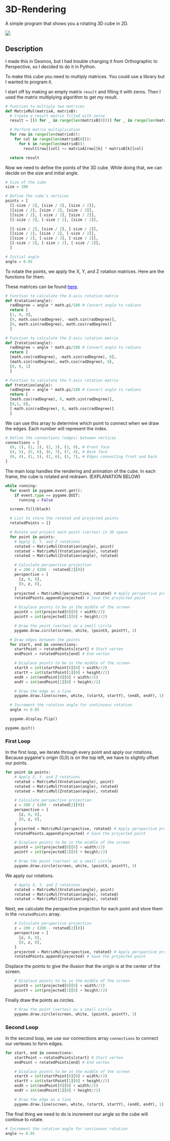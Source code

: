 # 3D-Rendering
A simple program that shows you a rotating 3D cube in 2D.

![](https://github.com/DanielNStovell/3D-Rendering/blob/main/3D%20Projection%20Demo.gif)

## Description
I made this in Desmos, but I had trouble changing it from Orthographic to Perspective, so I decided to do it in Python.

To make this cube you need to multiply matrices.
You could use a library but I wanted to program it.

I start off by making an empty matrix `result` and filling it with zeros.
Then I used the matrix multiplying algorithm to get my result.
```py
# Function to multiply two matrices
def MatrixMul(matrixA, matrixB):
  # Create a result matrix filled with zeros
  result = [[0 for _ in range(len(matrixB[0]))] for _ in range(len(matrixA))]

  # Perform matrix multiplication
  for row in range(len(matrixA)):
    for col in range(len(matrixB[0])):
      for k in range(len(matrixB)):
        result[row][col] += matrixA[row][k] * matrixB[k][col]

  return result

```

Now we need to define the points of the 3D cube.
While doing that, we can decide on the size and initial angle. 

```py
# Size of the cube
size = 100

# Define the cube's vertices
points = [
  [[-size / 2], [size / 2], [size / 2]],
  [[size / 2], [size / 2], [size / 2]],
  [[size / 2], [-size / 2], [size / 2]],
  [[-size / 2], [-size / 2], [size / 2]],

  [[-size / 2], [size / 2], [-size / 2]],
  [[size / 2], [size / 2], [-size / 2]],
  [[size / 2], [-size / 2], [-size / 2]],
  [[-size / 2], [-size / 2], [-size / 2]],
  ]

# Initial angle
angle = 0.05
```

To rotate the points, we apply the X, Y, and Z rotation matrices. 
Here are the functions for them.
<p>These matrices can be found <a href="https://en.wikipedia.org/wiki/Rotation_matrix" style="color: blue;">here</a>.</p>


```py
# Function to calculate the X-axis rotation matrix
def Xrotation(angle):
  radDegree = angle * math.pi/180 # Convert angle to radians
  return [
  [1, 0, 0],
  [0, math.cos(radDegree), -math.sin(radDegree)],
  [0, math.sin(radDegree), math.cos(radDegree)]
  ]

# Function to calculate the Z-axis rotation matrix
def Zrotation(angle):
  radDegree = angle * math.pi/180 # Convert angle to radians
  return [
  [math.cos(radDegree), -math.sin(radDegree), 0],
  [math.sin(radDegree), math.cos(radDegree), 0],
  [0, 0, 1]
  ]

# Function to calculate the Y-axis rotation matrix
def Yrotation(angle):
  radDegree = angle * math.pi/180 # Convert angle to radians
  return [
  [math.cos(radDegree), 0, math.sin(radDegree)],
  [0,1, 0],
  [-math.sin(radDegree), 0, math.cos(radDegree)]
  ]

```

We can use this array to determine which point to connect when we draw the edges. Each number will represent the index.

```py
# Define the connections (edges) between vertices
connections = [
  (0, 1), (1, 2), (2, 3), (3, 0), # Front face
  (4, 5), (5, 6), (6, 7), (7, 4), # Back face
  (0, 4), (1, 5), (2, 6), (3, 7), # Edges connecting front and back
]
```

The main loop handles the rendering and animation of the cube. In each frame, the cube is rotated and redrawn. (EXPLANATION BELOW)

```py
while running:
  for event in pygame.event.get():
    if event.type == pygame.QUIT:
      running = False

  screen.fill(black)

  # List to store the rotated and projected points
  rotatedPoints = []

  # Rotate and project each point (vertex) in 3D space
  for point in points:
    # Apply X, Y, and Z rotations
    rotated = MatrixMul(Xrotation(angle), point)
    rotated = MatrixMul(Yrotation(angle), rotated)
    rotated = MatrixMul(Zrotation(angle), rotated)

    # Calculate perspective projection
    z = 200 / (200 - rotated[2][0])
    perspective = [
      [z, 0, 0],
      [0, z, 0],
    ]
    projected = MatrixMul(perspective, rotated) # Apply perspective projection
    rotatedPoints.append(projected) # Save the projected point

    # Displace points to be in the middle of the screen
    pointX = int(projected[0][0] + width//2)
    pointY = int(projected[1][0] + height//2)

    # Draw the point (vertex) as a small circle
    pygame.draw.circle(screen, white, (pointX, pointY), 3)

  # Draw edges between the points
  for start, end in connections:
    startPoint = rotatedPoints[start] # Start vertex
    endPoint = rotatedPoints[end] # End vertex

    # Displace points to be in the middle of the screen
    startX = int(startPoint[0][0] + width//2)
    startY = int(startPoint[1][0] + height//2)
    endX = int(endPoint[0][0] + width//2)
    endY = int(endPoint[1][0] + height//2)

    # Draw the edge as a line
    pygame.draw.line(screen, white, (startX, startY), (endX, endY), 1)

  # Increment the rotation angle for continuous rotation
  angle += 0.05

  pygame.display.flip()

pygame.quit()
```

### First Loop
In the first loop, we iterate through every point and apply our rotations. Because pygame's origin (0,0) is on the top left, we have to slightly offset our points.

```py
for point in points:
    # Apply X, Y, and Z rotations
    rotated = MatrixMul(Xrotation(angle), point)
    rotated = MatrixMul(Yrotation(angle), rotated)
    rotated = MatrixMul(Zrotation(angle), rotated)

    # Calculate perspective projection
    z = 200 / (200 - rotated[2][0])
    perspective = [
      [z, 0, 0],
      [0, z, 0],
    ]
    projected = MatrixMul(perspective, rotated) # Apply perspective projection
    rotatedPoints.append(projected) # Save the projected point

    # Displace points to be in the middle of the screen
    pointX = int(projected[0][0] + width//2)
    pointY = int(projected[1][0] + height//2)

    # Draw the point (vertex) as a small circle
    pygame.draw.circle(screen, white, (pointX, pointY), 3)
```

We apply our rotations.

```py
    # Apply X, Y, and Z rotations
    rotated = MatrixMul(Xrotation(angle), point)
    rotated = MatrixMul(Yrotation(angle), rotated)
    rotated = MatrixMul(Zrotation(angle), rotated)
```

Next, we calculate the perspective projection for each point and store them in the `rotatedPoints` array.

```py
    # Calculate perspective projection
    z = 200 / (200 - rotated[2][0])
    perspective = [
      [z, 0, 0],
      [0, z, 0],
    ]
    projected = MatrixMul(perspective, rotated) # Apply perspective projection
    rotatedPoints.append(projected) # Save the projected point
```

Displace the points to give the illusion that the origin is at the center of the screen.

```py
    # Displace points to be in the middle of the screen
    pointX = int(projected[0][0] + width//2)
    pointY = int(projected[1][0] + height//2)
```

Finally draw the points as circles.

```py
    # Draw the point (vertex) as a small circle
    pygame.draw.circle(screen, white, (pointX, pointY), 3)
```

### Second Loop
In the second loop, we use our connections array `connections` to connect our vertexes to form edges.

```py
for start, end in connections:
    startPoint = rotatedPoints[start] # Start vertex
    endPoint = rotatedPoints[end] # End vertex

    # Displace points to be in the middle of the screen
    startX = int(startPoint[0][0] + width//2)
    startY = int(startPoint[1][0] + height//2)
    endX = int(endPoint[0][0] + width//2)
    endY = int(endPoint[1][0] + height//2)

    # Draw the edge as a line
    pygame.draw.line(screen, white, (startX, startY), (endX, endY), 1)
```

The final thing we need to do is increment our angle so the cube will continue to rotate.

```py
# Increment the rotation angle for continuous rotation
angle += 0.05
```
